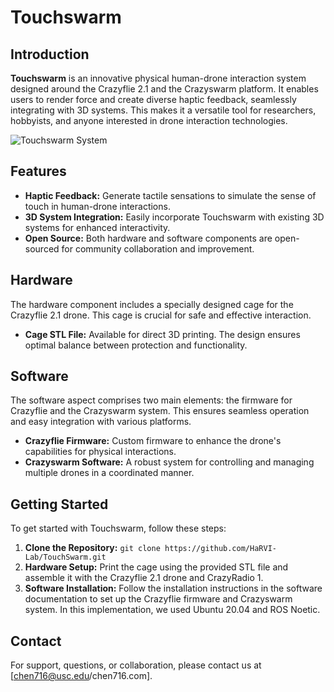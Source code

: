 # Touchswarm

## Introduction
**Touchswarm** is an innovative physical human-drone interaction system designed around the Crazyflie 2.1 and the Crazyswarm platform. It enables users to render force and create diverse haptic feedback, seamlessly integrating with 3D systems. This makes it a versatile tool for researchers, hobbyists, and anyone interested in drone interaction technologies.


![Touchswarm System](/interaction2.gif)  <!-- Example image of the Touchswarm system -->

## Features
- **Haptic Feedback:** Generate tactile sensations to simulate the sense of touch in human-drone interactions.
- **3D System Integration:** Easily incorporate Touchswarm with existing 3D systems for enhanced interactivity.
- **Open Source:** Both hardware and software components are open-sourced for community collaboration and improvement.

## Hardware
The hardware component includes a specially designed cage for the Crazyflie 2.1 drone. This cage is crucial for safe and effective interaction.

- **Cage STL File:** Available for direct 3D printing. The design ensures optimal balance between protection and functionality.

## Software
The software aspect comprises two main elements: the firmware for Crazyflie and the Crazyswarm system. This ensures seamless operation and easy integration with various platforms.

- **Crazyflie Firmware:** Custom firmware to enhance the drone's capabilities for physical interactions.
- **Crazyswarm Software:** A robust system for controlling and managing multiple drones in a coordinated manner.

## Getting Started
To get started with Touchswarm, follow these steps:

1. **Clone the Repository:** `git clone https://github.com/HaRVI-Lab/TouchSwarm.git`
2. **Hardware Setup:** Print the cage using the provided STL file and assemble it with the Crazyflie 2.1 drone and CrazyRadio 1.
3. **Software Installation:** Follow the installation instructions in the software documentation to set up the Crazyflie firmware and Crazyswarm system. In this implementation, we used Ubuntu 20.04 and ROS Noetic.



## Contact
For support, questions, or collaboration, please contact us at [chen716@usc.edu/chen716.com].
